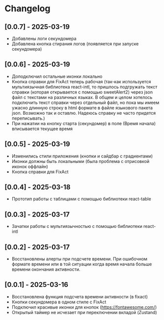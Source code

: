 [//]: # (Эти файлы часто используются для записи изменений, новых функций и исправлений в проекте.)


# Changelog

## [0.0.7] - 2025-03-19
- Добавлены логи секундомера
- Добавлена кнопка стирания логов (появляется при запуске секундомера)

## [0.0.6] - 2025-03-19
- Доподключил остальные иконки локально
- Кнопка справки для FixAct теперь рабочая (так-как используется мультиязычная библиотека react-intl, то пришлось подгружать текст справки (которая открывается с помощью sweetAlert2) через json файл с текстами на различных языках. В общем и целом хотелось подключить текст справки через отдельный файл, но пока мы имеем ужасно длинную строку в html формате в файле языкового пакета json. Возможно так и оставлю. Надеюсь справку не часто придется переписывать.)
- При нажатии на кнопку старта (секундомер) в поле (Время начала) вписывается текущее время

## [0.0.5] - 2025-03-19
- Изменились стили приложения (кнопки и сайдбар с градиентами)
- Иконки должны быть локальными (была проблема с отрисовкой иконок оффлайн)
- Кнопка справки для FixAct

## [0.0.4] - 2025-03-18
- Прототип работы с таблицами с помощью библиотеки react-table

## [0.0.3] - 2025-03-17
- Зачатки работы с мультиязычностью с помощью библиотеки react-intl

## [0.0.2] - 2025-03-17
- Восстановлены алерты при подсчете времени. При ошибочном формате времени или в той ситуации когда время начала больше времени окончания активности.

## [0.0.1] - 2025-03-16
- Восстановлена функция подсчета времени активности (в fixact)
- Кнопки секундомера в одном стиле с FixAct
- Подключил красивые иконки для кнопок (https://fontawesome.com/)
- Открытый таймер не исчезает при переключении вкладой (Zustand)



